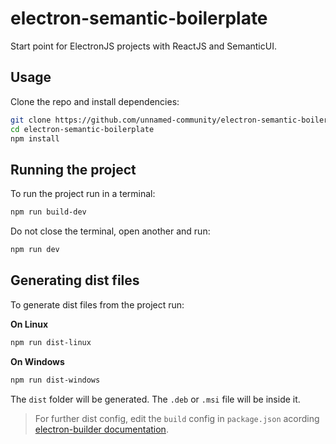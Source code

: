 # electron-semantic-boilerplate

Start point for ElectronJS projects with ReactJS and SemanticUI.

## Usage

Clone the repo and install dependencies:

```bash
git clone https://github.com/unnamed-community/electron-semantic-boilerplate.git
cd electron-semantic-boilerplate
npm install
```

## Running the project

To run the project run in a terminal:

```bash
npm run build-dev
```

Do not close the terminal, open another and run:

```bash
npm run dev
```

## Generating dist files

To generate dist files from the project run:

**On Linux**
```bash
npm run dist-linux
```

**On Windows**
```powershell
npm run dist-windows
```

The `dist` folder will be generated. The `.deb` or `.msi` file will be inside it.

> For further dist config, edit the `build` config in `package.json` acording [electron-builder documentation](https://www.electron.build/configuration/configuration).
